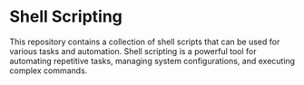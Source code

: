 # Shell Scripting

This repository contains a collection of shell scripts that can be used for various tasks and automation. Shell scripting is a powerful tool for automating repetitive tasks, managing system configurations, and executing complex commands.

